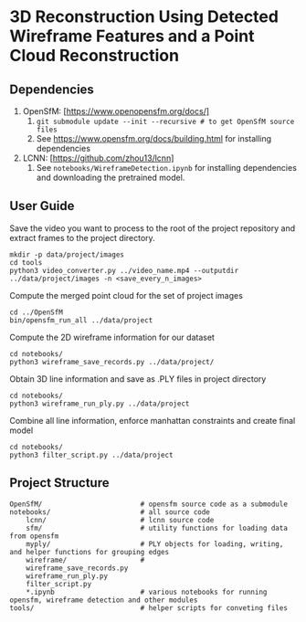 # 3D Reconstruction Using Detected Wireframe Features and a Point Cloud Reconstruction

## Dependencies

1. OpenSfM: [https://www.openopensfm.org/docs/]
    1. `git submodule update --init --recursive # to get OpenSfM source files`
    2. See https://www.opensfm.org/docs/building.html for installing dependencies
2. LCNN: [https://github.com/zhou13/lcnn] 
    1. See `notebooks/WireframeDetection.ipynb` for installing dependencies and downloading the pretrained model.

## User Guide

Save the video you want to process to the root of the project repository and extract frames to the project directory.

```
mkdir -p data/project/images
cd tools 
python3 video_converter.py ../video_name.mp4 --outputdir ../data/project/images -n <save_every_n_images>
```

Compute the merged point cloud for the set of project images

```
cd ../OpenSfM
bin/opensfm_run_all ../data/project
```

Compute the 2D wireframe information for our dataset

```
cd notebooks/
python3 wireframe_save_records.py ../data/project/
```

Obtain 3D line information and save as .PLY files in project directory

```
cd notebooks/
python3 wireframe_run_ply.py ../data/project
```

Combine all line information, enforce manhattan constraints and create final model

```
cd notebooks/
python3 filter_script.py ../data/project
```

## Project Structure
```
OpenSfM/                        # opensfm source code as a submodule
notebooks/                      # all source code
    lcnn/                       # lcnn source code 
    sfm/                        # utility functions for loading data from opensfm 
    myply/                      # PLY objects for loading, writing, and helper functions for grouping edges
    wireframe/                  # 
    wireframe_save_records.py
    wireframe_run_ply.py
    filter_script.py
    *.ipynb                     # various notebooks for running opensfm, wireframe detection and other modules
tools/                          # helper scripts for conveting files
```
